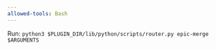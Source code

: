 ```yaml
---
allowed-tools: Bash
---
```


Run: `python3 $PLUGIN_DIR/lib/python/scripts/router.py epic-merge $ARGUMENTS`
